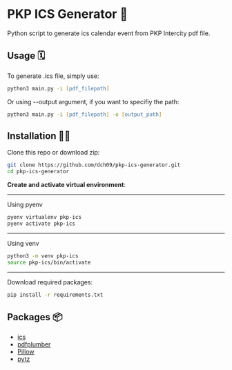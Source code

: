 
# PKP ICS Generator 🚅

Python script to generate ics calendar event from PKP Intercity pdf file.


## Usage 🗓️
To generate .ics file, simply use:
```zsh
python3 main.py -i [pdf_filepath]
```

Or using --output argument, if you want to specifiy the path:
```zsh
python3 main.py -i [pdf_filepath] -o [output_path]
```
## Installation 🧑‍💻

Clone this repo or download zip:
```zsh
git clone https://github.com/dch09/pkp-ics-generator.git
cd pkp-ics-generator
```

**Create and activate virtual environment**:

---
Using pyenv

```zsh
pyenv virtualenv pkp-ics
pyenv activate pkp-ics
```
---
Using venv

```zsh
python3 -m venv pkp-ics
source pkp-ics/bin/activate
```

---

Download required packages:

```zsh
pip install -r requirements.txt
```

## Packages 📦
- [ics](https://github.com/ics-py/ics-py)
- [pdfplumber](https://github.com/jsvine/pdfplumber)
- [Pillow](https://github.com/python-pillow/Pillow)
- [pytz](https://pypi.org/project/pytz)

